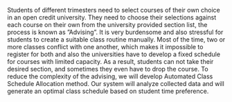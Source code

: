 Students of different trimesters need to select courses of their own choice in an open credit
university. They need to choose their selections against each course on their own from the
university provided section list, the process is known as ”Advising”. It is very burdensome
and also stressful for students to create a suitable class routine manually. Most of the time,
two or more classes conflict with one another, which makes it impossible to register for
both and also the universities have to develop a fixed schedule for courses with limited
capacity. As a result, students can not take their desired section, and sometimes they
even have to drop the course. To reduce the complexity of the advising, we will develop
Automated Class Schedule Allocation method. Our system will analyze collected data
and will generate an optimal class schedule based on student time preference.
